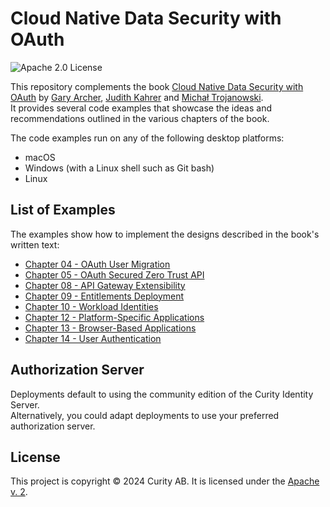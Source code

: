 # Cloud Native Data Security with OAuth

![Apache 2.0 License](https://img.shields.io/github/license/curityio/cloud-native-oauth-security-examples)

This repository complements the book [Cloud Native Data Security with OAuth](https://www.oreilly.com/library/view/cloud-native-data/9781098164874/) by [Gary Archer](https://github.com/gary-archer), [Judith Kahrer](https://github.com/ju-cu) and [Michał Trojanowski](https://github.com/mtrojanowski).\
It provides several code examples that showcase the ideas and recommendations outlined in the various chapters of the book.

The code examples run on any of the following desktop platforms:

- macOS
- Windows (with a Linux shell such as Git bash)
- Linux

## List of Examples

The examples show how to implement the designs described in the book's written text:

- [Chapter 04 - OAuth User Migration](chapter-04-scim-user-migration/README.md)
- [Chapter 05 - OAuth Secured Zero Trust API](chapter-05-secure-api-development/README.md)
- [Chapter 08 - API Gateway Extensibility](chapter-08-api-gateway/README.md)
- [Chapter 09 - Entitlements Deployment](chapter-09-entitlements/README.md)
- [Chapter 10 - Workload Identities](chapter-10-workload-identities/README.md)
- [Chapter 12 - Platform-Specific Applications](chapter-12-platform-specific-apps/README.md)
- [Chapter 13 - Browser-Based Applications](chapter-13-browser-based-apps/README.md)
- [Chapter 14 - User Authentication](chapter-14-user-authentication/README.md)

## Authorization Server

Deployments default to using the community edition of the Curity Identity Server.\
Alternatively, you could adapt deployments to use your preferred authorization server.

## License

This project is copyright &#169; 2024 Curity AB. It is licensed under the [Apache v. 2](LICENSE).
